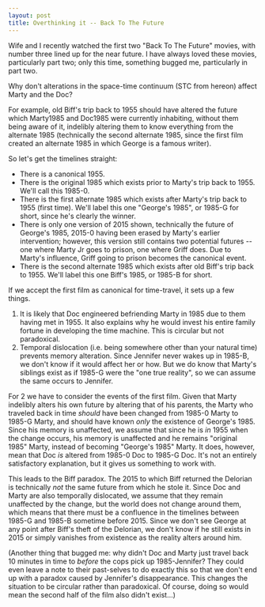 ```yaml
---
layout: post
title: Overthinking it -- Back To The Future
---
```

Wife and I recently watched the first two "Back To The Future" movies, with number three lined up for the near future. I have always loved these movies, particularly part two; only this time, something bugged me, particularly in part two.

Why don't alterations in the space-time continuum (STC from hereon) affect Marty and the Doc?

For example, old Biff's trip back to 1955 should have altered the future which Marty1985 and Doc1985 were currently inhabiting, without them being aware of it, indelibly altering them to know everything from the alternate 1985 (technically the second alternate 1985, since the first film created an alternate 1985 in which George is a famous writer).

So let's get the timelines straight:

* There is a canonical 1955.
* There is the original 1985 which exists prior to Marty's trip back to 1955. We'll call this 1985-0.
* There is the first alternate 1985 which exists after Marty's trip back to 1955 (first time). We'll label this one "George's 1985", or 1985-G for short, since he's clearly the winner.
* There is only one version of 2015 shown, technically the future of George's 1985, 2015-0 having been erased by Marty's earlier intervention; however, this version still contains two potential futures -- one where Marty Jr goes to prison, one where Griff does. Due to Marty's influence, Griff going to prison becomes the canonical event.
* There is the second alternate 1985 which exists after old Biff's trip back to 1955. We'll label this one Biff's 1985, or 1985-B for short.

If we accept the first film as canonical for time-travel, it sets up a few things.

1. It is likely that Doc engineered befriending Marty in 1985 due to them having met in 1955. It also explains why he would invest his entire family fortune in developing the time machine. This is circular but not paradoxical.
2. Temporal dislocation (i.e. being somewhere other than your natural time) prevents memory alteration. Since Jennifer never wakes up in 1985-B, we don't know if it would affect her or how. But we do know that Marty's siblings exist as if 1985-G were the "one true reality", so we can assume the same occurs to Jennifer.

For 2 we have to consider the events of the first film. Given that Marty indelibly alters his own future by altering that of his parents, the Marty who traveled back in time *should* have been changed from 1985-0 Marty to 1985-G Marty, and should have known *only* the existence of George's 1985. Since his memory is unaffected, we assume that since he is *in* 1955 when the change occurs, his memory is unaffected and he remains "original 1985" Marty, instead of becoming "George's 1985" Marty. It does, however, mean that Doc *is* altered from 1985-0 Doc to 1985-G Doc. It's not an entirely satisfactory explanation, but it gives us something to work with.

This leads to the Biff paradox. The 2015 to which Biff returned the Delorian is technically *not* the same future from which he stole it. Since Doc and Marty are also temporally dislocated, we assume that they remain unaffected by the change, but the world does not change around them, which means that there must be a confluence in the timelines between 1985-G and 1985-B sometime before 2015. Since we don't see George at any point after Biff's theft of the Delorian, we don't know if he still exists in 2015 or simply vanishes from existence as the reality alters around him.

(Another thing that bugged me: why didn't Doc and Marty just travel back 10 minutes in time to *before* the cops pick up 1985-Jennifer? They could even leave a note to their past-selves to do exactly this so that we don't end up with a paradox caused by Jennifer's disappearance. This changes the situation to be circular rather than paradoxical. Of course, doing so would mean the second half of the film also didn't exist...)

